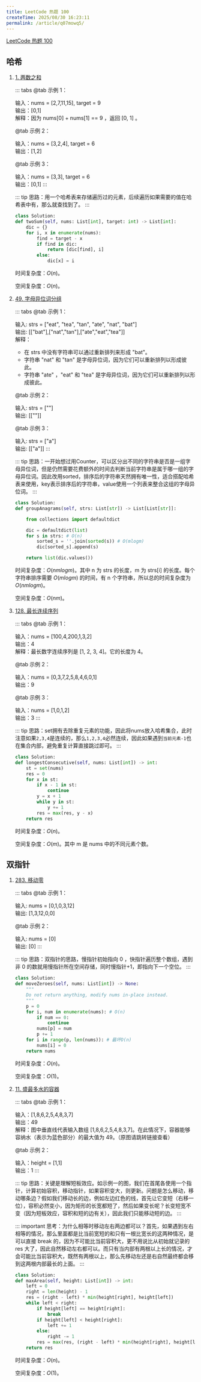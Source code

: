 ```yaml
---
title: LeetCode 热题 100
createTime: 2025/08/30 16:23:11
permalink: /article/q07mowq5/
---
```



[LeetCode 热题 100](https://leetcode.cn/studyplan/top-100-liked/)

## 哈希

1. [1. 两数之和](https://leetcode.cn/problems/two-sum/description/?envType=study-plan-v2&envId=top-100-liked)

    <Badge type="info" text="给定一个整数数组 nums 和一个整数目标值 target，请你在该数组中找出 和为目标值 target  的那 两个 整数，并返回它们的数组下标。你可以假设每种输入只会对应一个答案，并且你不能使用两次相同的元素。你可以按任意顺序返回答案。" />

    ::: tabs
    @tab 示例 1：
    
    输入：nums = [2,7,11,15], target = 9  
    输出：[0,1]  
    解释：因为 nums[0] + nums[1] == 9 ，返回 [0, 1] 。

    @tab 示例 2：

    输入：nums = [3,2,4], target = 6  
    输出：[1,2]

    @tab 示例 3：

    输入：nums = [3,3], target = 6  
    输出：[0,1]
    :::

    ::: tip 
    思路：用一个哈希表来存储遍历过的元素，后续遍历如果需要的值在哈希表中有，那么就查找到了。
    :::

    ```py
    class Solution:
    def twoSum(self, nums: List[int], target: int) -> List[int]:
        dic = {}
        for i, x in enumerate(nums):
            find = target - x
            if find in dic:
                return [dic[find], i]
            else:
                dic[x] = i
    ```
    
    时间复杂度：$O(n)$。

    空间复杂度：$O(n)$。

2. [49. 字母异位词分组](https://leetcode.cn/problems/group-anagrams/?envType=study-plan-v2&envId=top-100-liked)

    <Badge type="info" text="给你一个字符串数组，请你将 字母异位词 组合在一起。可以按任意顺序返回结果列表。" />

    ::: tabs
    @tab 示例 1：
    
    输入: strs = ["eat", "tea", "tan", "ate", "nat", "bat"]  
    输出: [["bat"],["nat","tan"],["ate","eat","tea"]]  
    解释：  
    - 在 strs 中没有字符串可以通过重新排列来形成 "bat"。
    - 字符串 "nat" 和 "tan" 是字母异位词，因为它们可以重新排列以形成彼此。
    - 字符串 "ate" ，"eat" 和 "tea" 是字母异位词，因为它们可以重新排列以形成彼此。

    @tab 示例 2：

    输入: strs = [""]  
    输出: [[""]]

    @tab 示例 3：

    输入: strs = ["a"]  
    输出: [["a"]]
    :::

    ::: tip 
    思路：一开始想过用Counter，可以区分出不同的字符串是否是一组字母异位词，但是仍然需要花费额外的时间去判断当前字符串是属于哪一组的字母异位词。因此改用sorted，排序后的字符串天然拥有唯一性，适合搭配哈希表来使用，key表示排序后的字符串，value使用一个列表来整合这组的字母异位词。
    :::

    ```py
    class Solution:
    def groupAnagrams(self, strs: List[str]) -> List[List[str]]:

        from collections import defaultdict

        dic = defaultdict(list)
        for s in strs: # O(n)
            sorted_s = ''.join(sorted(s)) # O(mlogm)
            dic[sorted_s].append(s)

        return list(dic.values())
    ```
    
    时间复杂度：$O(nmlogm)$。其中 n 为 strs 的长度，m 为 strs[i] 的长度。每个字符串排序需要 $O(mlogm)$ 的时间，有 n 个字符串，所以总的时间复杂度为 $O(nmlogm)$。

    空间复杂度：$O(nm)$。

3. [128. 最长连续序列](https://leetcode.cn/problems/longest-consecutive-sequence/?envType=study-plan-v2&envId=top-100-liked)
   
    <Badge type="info" text="给定一个未排序的整数数组 nums ，找出数字连续的最长序列（不要求序列元素在原数组中连续）的长度。请你设计并实现时间复杂度为 O(n) 的算法解决此问题。" />

    ::: tabs
    @tab 示例 1：
    
    输入：nums = [100,4,200,1,3,2]  
    输出：4  
    解释：最长数字连续序列是 [1, 2, 3, 4]。它的长度为 4。

    @tab 示例 2：

    输入：nums = [0,3,7,2,5,8,4,6,0,1]  
    输出：9

    @tab 示例 3：

    输入：nums = [1,0,1,2]  
    输出：3
    :::

    ::: tip 
    思路：set拥有去除重复元素的功能，因此将nums放入哈希集合，此时注意如果`2,3,4`是连续的，那么`1,2,3,4`必然连续，因此如果遇到`当前元素-1`也在集合内部，避免重复计算直接跳过即可。
    :::

    ```py
    class Solution:
    def longestConsecutive(self, nums: List[int]) -> int:
        st = set(nums)
        res = 0
        for x in st:
            if x - 1 in st:
                continue
            y = x + 1
            while y in st:
                y += 1
            res = max(res, y - x)
        return res
    ```
    
    时间复杂度：$O(n)$。

    空间复杂度：$O(m)$。其中 m 是 nums 中的不同元素个数。


## 双指针

1. [283. 移动零](https://leetcode.cn/problems/move-zeroes/description/?envType=study-plan-v2&envId=top-100-liked)
   
    <Badge type="info" text="给定一个数组 nums，编写一个函数将所有 0 移动到数组的末尾，同时保持非零元素的相对顺序。请注意 ，必须在不复制数组的情况下原地对数组进行操作。" />

    ::: tabs
    @tab 示例 1：
    
    输入: nums = [0,1,0,3,12]  
    输出: [1,3,12,0,0]

    @tab 示例 2：

    输入: nums = [0]  
    输出: [0]
    :::

    ::: tip 
    思路：双指针的思路，慢指针初始指向 0 ，快指针遍历整个数组，遇到非 0 的数就用慢指针所在空间存储，同时慢指针+1，即指向下一个空位。
    :::

    ```py
    class Solution:
    def moveZeroes(self, nums: List[int]) -> None:
        """
        Do not return anything, modify nums in-place instead.
        """
        p = 0
        for i, num in enumerate(nums): # O(n)
            if num == 0:
                continue
            nums[p] = num
            p += 1
        for i in range(p, len(nums)): # 最坏O(n)
            nums[i] = 0
        return nums
    ```
    
    时间复杂度：$O(n)$。

    空间复杂度：$O(1)$。

2. [11. 盛最多水的容器](https://leetcode.cn/problems/container-with-most-water/description/?envType=study-plan-v2&envId=top-100-liked)
   
    <Badge type="info" text="给定一个长度为 n 的整数数组 height 。有 n 条垂线，第 i 条线的两个端点是 (i, 0) 和 (i, height[i]) 。找出其中的两条线，使得它们与 x 轴共同构成的容器可以容纳最多的水。返回容器可以储存的最大水量。说明：你不能倾斜容器。" />

    ::: tabs
    @tab 示例 1：
    
    
    输入：[1,8,6,2,5,4,8,3,7]  
    输出：49   
    解释：图中垂直线代表输入数组 [1,8,6,2,5,4,8,3,7]。在此情况下，容器能够容纳水（表示为蓝色部分）的最大值为 49。（原图请跳转链接查看）

    @tab 示例 2：

    输入：height = [1,1]  
    输出：1
    :::

    ::: tip 
    思路：关键是理解短板效应。如示例一的图，我们在首尾各使用一个指针，计算初始容积，移动指针，如果容积变大，则更新。问题是怎么移动，移动哪条边？假如我们移动长的边，例如左边红色的线，首先让它变短（右移一位），容积必然变小，因为矩形的长宽都短了，然后如果变长呢？长变短宽不变（因为短板效应，容积和短的边有关），因此我们只能移动短的边。
    :::

    ::: important
    思考：为什么相等时移动左右两边都可以？首先，如果遇到左右相等的情况，那么里面都是比当前宽短的和只有一根比宽长的这两种情况，是可以直接 break 的，因为不可能比当前容积大，更不用说比从初始就记录的 res 大了，因此自然移动左右都可以。而只有当内部有两根以上长的情况，才会可能比当前容积大，既然有两根以上，那么先移动左还是右自然最终都会移到这两根内部最长的上面。
    :::

    ```py
    class Solution:
    def maxArea(self, height: List[int]) -> int:
        left = 0
        right = len(height) - 1
        res = (right - left) * min(height[right], height[left])
        while left < right:
            if height[left] == height[right]:
                break
            if height[left] < height[right]:
                left += 1
            else:
                right -= 1
            res = max(res, (right - left) * min(height[right], height[left]))
        return res
    ```
    
    时间复杂度：$O(n)$。

    空间复杂度：$O(1)$。